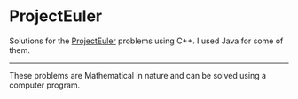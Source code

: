 # ProjectEuler
Solutions for the [ProjectEuler](https://projecteuler.net/archives) problems using C++.  I used Java for some of them.
****
These problems are Mathematical in nature and can be solved using a computer program.
